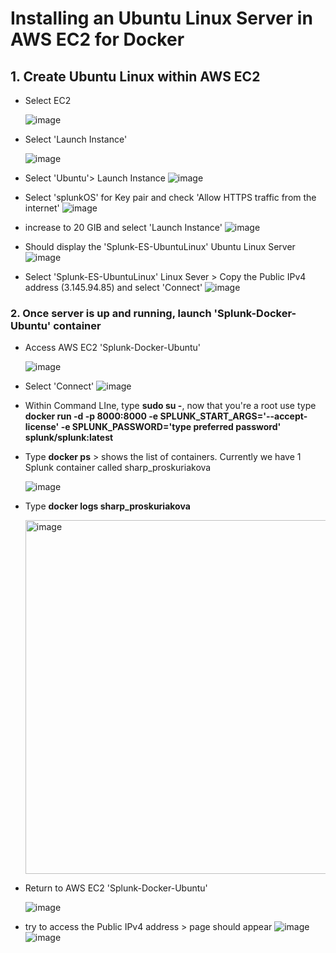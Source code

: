 # Installing an Ubuntu Linux Server in AWS EC2 for Docker

## 1. Create Ubuntu Linux within AWS EC2
* Select EC2

  ![image](https://github.com/user-attachments/assets/c6b84a06-f0b2-4be3-aafe-bce64d2987bc)

* Select 'Launch Instance'

  ![image](https://github.com/user-attachments/assets/33b8b96d-2013-45c9-b477-b218f01a3e86)

* Select 'Ubuntu'> Launch Instance
  ![image](https://github.com/user-attachments/assets/a5c31582-b2f6-42bd-a5c6-e959dec994e7)

* Select 'splunkOS' for Key pair and check 'Allow HTTPS traffic from the internet'
  ![image](https://github.com/user-attachments/assets/4d6c5389-b320-4d78-b80e-6656feb56aba)

* increase to 20 GIB and select 'Launch Instance'
  ![image](https://github.com/user-attachments/assets/51ce77d6-33ec-4ca6-98e0-80daad9253da)

* Should display the 'Splunk-ES-UbuntuLinux' Ubuntu Linux Server
  ![image](https://github.com/user-attachments/assets/bcd55739-91f0-468a-a0f6-aee112125359)

* Select 'Splunk-ES-UbuntuLinux' Linux Sever > Copy the Public IPv4 address (3.145.94.85) and select 'Connect'
  ![image](https://github.com/user-attachments/assets/dbb52d2c-9287-4b41-8f6a-884fdbeecb0e)

### 2. Once server is up and running, launch 'Splunk-Docker-Ubuntu' container
* Access AWS EC2 'Splunk-Docker-Ubuntu'
  
  ![image](https://github.com/user-attachments/assets/0a363314-ce73-4b8b-a48c-db5320a51be4)

*  Select 'Connect'
  ![image](https://github.com/user-attachments/assets/0bce50b0-b6b8-4a28-9b33-bd1750b2997c)

* Within Command LIne, type **sudo su -**, now that you're a root use type **docker run -d -p 8000:8000 -e SPLUNK_START_ARGS='--accept-license' -e SPLUNK_PASSWORD='type preferred password' splunk/splunk:latest**

* Type **docker ps** > shows the list of containers. Currently we have 1 Splunk container called sharp_proskuriakova
  
  ![image](https://github.com/user-attachments/assets/753871d7-9af3-4352-8d6d-e55203ee9108)

* Type **docker logs sharp_proskuriakova**
  
  <img width="566" alt="image" src="https://github.com/user-attachments/assets/43764da5-165e-4593-82a6-8a9775a12641" />

* Return to AWS EC2 'Splunk-Docker-Ubuntu'
  
  ![image](https://github.com/user-attachments/assets/9f1c7ec7-693d-45ae-adde-5b099dccea7a)


* try to access the Public IPv4 address > page should appear
![image](https://github.com/user-attachments/assets/b7610b2e-7986-4e1e-9361-269c46540892)
![image](https://github.com/user-attachments/assets/cd27e366-b097-41e7-b35b-7511b40cfc3a)



